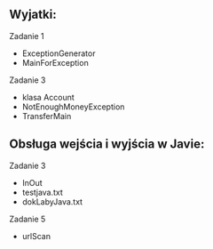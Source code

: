 Wyjatki:
--

Zadanie 1
- ExceptionGenerator
- MainForException

Zadanie 3
- klasa Account
- NotEnoughMoneyException
- TransferMain


Obsługa wejścia i wyjścia w Javie:
--

Zadanie 3

- InOut
- testjava.txt
- dokLabyJava.txt

Zadanie 5

- urlScan

